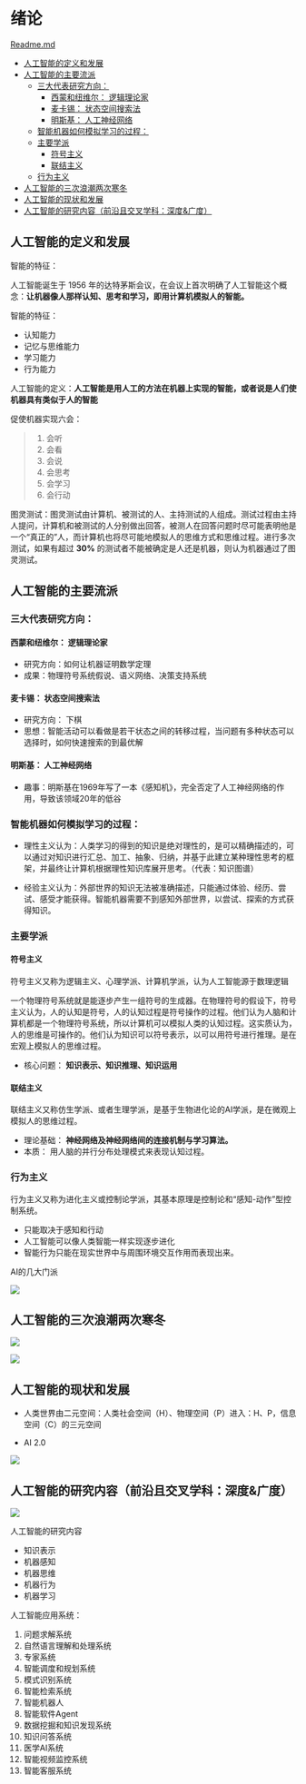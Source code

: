 # 绪论

[Readme.md](Readme.md)
<!-- vim-markdown-toc GFM -->

* [人工智能的定义和发展](#人工智能的定义和发展)
* [人工智能的主要流派](#人工智能的主要流派)
    * [三大代表研究方向：](#三大代表研究方向)
        * [西蒙和纽维尔： 逻辑理论家](#西蒙和纽维尔-逻辑理论家)
        * [麦卡锡： 状态空间搜索法](#麦卡锡-状态空间搜索法)
        * [明斯基： 人工神经网络](#明斯基-人工神经网络)
    * [智能机器如何模拟学习的过程：](#智能机器如何模拟学习的过程)
    * [主要学派](#主要学派)
        * [符号主义](#符号主义)
        * [联结主义](#联结主义)
    * [行为主义](#行为主义)
* [人工智能的三次浪潮两次寒冬](#人工智能的三次浪潮两次寒冬)
* [人工智能的现状和发展](#人工智能的现状和发展)
* [人工智能的研究内容（前沿且交叉学科：深度&广度）](#人工智能的研究内容前沿且交叉学科深度广度)

<!-- vim-markdown-toc -->
## 人工智能的定义和发展

智能的特征：

人工智能诞生于 1956 年的达特茅斯会议，在会议上首次明确了人工智能这个概念：**让机器像人那样认知、思考和学习，即用计算机模拟人的智能。**

智能的特征：

-   认知能力
-   记忆与思维能力
-   学习能力
-   行为能力

人工智能的定义：**人工智能是用人工的方法在机器上实现的智能，或者说是人们使机器具有类似于人的智能**

促使机器实现六会：

>1. 会听
>2. 会看
>3. 会说
>4. 会思考
>5. 会学习
>6. 会行动

图灵测试：图灵测试由计算机、被测试的人、主持测试的人组成。测试过程由主持人提问，计算机和被测试的人分别做出回答，被测人在回答问题时尽可能表明他是一个“真正的”人，而计算机也将尽可能地模拟人的思维方式和思维过程。进行多次测试，如果有超过 **30%** 的测试者不能被确定是人还是机器，则认为机器通过了图灵测试。

## 人工智能的主要流派

### 三大代表研究方向：

#### 西蒙和纽维尔： 逻辑理论家

+ 研究方向：如何让机器证明数学定理
+ 成果：物理符号系统假说、语义网络、决策支持系统

#### 麦卡锡： 状态空间搜索法

+ 研究方向： 下棋
+ 思想：智能活动可以看做是若干状态之间的转移过程，当问题有多种状态可以选择时，如何快速搜索的到最优解

#### 明斯基： 人工神经网络

+ 趣事：明斯基在1969年写了一本《感知机》，完全否定了人工神经网络的作用，导致该领域20年的低谷


### 智能机器如何模拟学习的过程：

+ 理性主义认为：人类学习的得到的知识是绝对理性的，是可以精确描述的，可以通过对知识进行汇总、加工、抽象、归纳，并基于此建立某种理性思考的框架，并最终让计算机根据理性知识库展开思考。（代表：知识图谱）

+ 经验主义认为：外部世界的知识无法被准确描述，只能通过体验、经历、尝试、感受才能获得。智能机器需要不到感知外部世界，以尝试、探索的方式获得知识。


### 主要学派

#### 符号主义

符号主义又称为逻辑主义、心理学派、计算机学派，认为人工智能源于数理逻辑

一个物理符号系统就是能逐步产生一组符号的生成器。在物理符号的假设下，符号主义认为，人的认知是符号，人的认知过程是符号操作的过程。他们认为人脑和计算机都是一个物理符号系统，所以计算机可以模拟人类的认知过程。这实质认为，人的思维是可操作的。他们认为知识可以符号表示，以可以用符号进行推理。是在宏观上模拟人的思维过程。

+ 核心问题： **知识表示、知识推理、知识运用**


#### 联结主义

联结主义又称仿生学派、或者生理学派，是基于生物进化论的AI学派，是在微观上模拟人的思维过程。

+ 理论基础： **神经网络及神经网络间的连接机制与学习算法。**
+ 本质： 用人脑的并行分布处理模式来表现认知过程。


### 行为主义

行为主义又称为进化主义或控制论学派，其基本原理是控制论和“感知-动作”型控制系统。

+ 只能取决于感知和行动
+ 人工智能可以像人类智能一样实现逐步进化
+ 智能行为只能在现实世界中与周围环境交互作用而表现出来。

AI的几大门派

![](img/2021-12-15-18-52-21.png)

## 人工智能的三次浪潮两次寒冬

![](img/2021-12-15-18-55-27.png)

![](img/2021-12-15-18-55-51.png)

## 人工智能的现状和发展

+ 人类世界由二元空间：人类社会空间（H）、物理空间（P）进入：H、P，信息空间（C）的三元空间

+ AI 2.0

![](img/2021-12-15-19-05-32.png)

## 人工智能的研究内容（前沿且交叉学科：深度&广度）

![](img/2021-12-15-19-06-47.png)

人工智能的研究内容

+ 知识表示
+ 机器感知
+ 机器思维
+ 机器行为
+ 机器学习


人工智能应用系统：
1. 问题求解系统
1. 自然语言理解和处理系统
1. 专家系统
1. 智能调度和规划系统
1. 模式识别系统
1. 智能检索系统
1. 智能机器人
1. 智能软件Agent
1. 数据挖掘和知识发现系统
1. 知识问答系统
1. 医学AI系统
1. 智能视频监控系统
1. 智能客服系统

